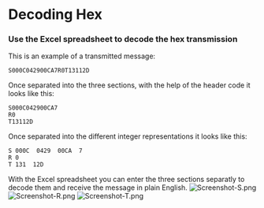 <h1>Decoding Hex</h1>
<h3>Use the Excel spreadsheet to decode the hex transmission</h3>

This is an example of a transmitted message:

    S000C042900CA7R0T13112D
    
Once separated into the three sections, with the help of the header code it looks like this:

    S000C042900CA7
    R0
    T13112D

Once separated into the different integer representations it looks like this:

    S 000C  0429  00CA  7
    R 0
    T 131  12D

With the Excel spreadsheet you can enter the three sections separatly to decode them and receive the message in plain English.
![Screenshot-S.png](https://raw.github.com/BIS-space/bis-kicksat-sprite-decoder/master/doc/screenshots)
![Screenshot-R.png](https://raw.github.com/BIS-space/bis-kicksat-sprite-decoder/master/doc/screenshots)
![Screenshot-T.png](https://raw.github.com/BIS-space/bis-kicksat-sprite-decoder/master/doc/screenshots)
